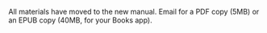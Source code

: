 All materials have moved to the new manual. Email for a PDF copy (5MB) or an EPUB copy (40MB, for your Books app). 





